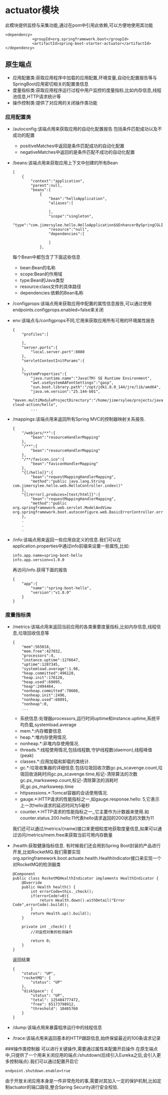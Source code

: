 # actuator模块
此模块提供监控与采集功能,通过在pom中引用此依赖,可以方便地使用其功能
```
<dependency>
            <groupId>org.springframework.boot</groupId>
            <artifactId>spring-boot-starter-actuator</artifactId>
</dependency>
```
## 原生端点
- 应用配置类:获取应用程序中加载的应用配置,环境变量,自动化配置报告等与SpringBoot应用密切相关的配置类信息
- 度量指标类:获取应用程序运行过程中用户监控的度量指标,比如内存信息,线程池信息,HTTP请求统计等
- 操作控制类:提供了对应用的关闭操作类功能

### 应用配置类
- /autoconfig:该端点用来获取应用的自动化配置报告.包括条件匹配成功以及不成功的配置
    - positiveMatches中返回是条件匹配成功的自动化配置
    - negativeMatches中返回的是条件匹配不成功的自动化配置
    
- /beans:该端点用来获取应用上下文中创建的所有Bean
    ```
    [
        {
            "context":"application",
            "parent":null,
            "beans":[
                {
                    "bean":"helloApplication",
                    "aliases":[
    
                    ],
                    "scope":"singleton",
                    "type":"com.jimersylee.hello.HelloApplication$$EnhancerBySpringCGLIB$$d3ebe421",
                    "resource":"null",
                    "dependencies":[
    
                    ]
                },
    ```
    每个Bean中都包含了下面这些信息
    - bean:Bean的名称
    - scope:Bean的作用域
    - type:Bean的Java类型
    - resource:class文件的具体路径
    - dependencies:依赖的Bean名称
    
- /configprops:该端点用来获取应用中配置的属性信息报告,可以通过使用endpoints.configprops.enabled=false来关闭

- env:该端点与/configprops不同,它用来获取应用所有可用的环境属性报告
    ```
    {
        "profiles":[
    
        ],
        "server.ports":{
            "local.server.port":8080
        },
        "servletContextInitParams":{
    
        },
        "systemProperties":{
            "java.runtime.name":"Java(TM) SE Runtime Environment",
            "awt.useSystemAAFontSettings":"gasp",
            "sun.boot.library.path":"/opt/jdk1.8.0_144/jre/lib/amd64",
            "java.vm.version":"25.144-b01",
            "maven.multiModuleProjectDirectory":"/home/jimersylee/projects/java/spring-cloud-action/hello",
            ...
    ```

- /mappings:该端点用来返回所有Spring MVC的控制器映射关系报告.
    ```
    {
        "/webjars/**":{
            "bean":"resourceHandlerMapping"
        },
        "/**":{
            "bean":"resourceHandlerMapping"
        },
        "/**/favicon.ico":{
            "bean":"faviconHandlerMapping"
        },
        "{[/hello]}":{
            "bean":"requestMappingHandlerMapping",
            "method":"public java.lang.String com.jimersylee.hello.web.HelloController.index()"
        },
        "{[/error],produces=[text/html]}":{
            "bean":"requestMappingHandlerMapping",
            "method":"public org.springframework.web.servlet.ModelAndView org.springframework.boot.autoconfigure.web.BasicErrorController.errorHtml(javax.servlet.http.HttpServletRequest,javax.servlet.http.HttpServletResponse)"
        },
        .
        .
        .
    ```
    
- /info:该端点用来返回一些应用自定义的信息.我们可以在application.properties中通过info前缀来设置一些属性,比如:
    ```
    info.app.name=spring-boot-hello
    info.app.version=v1.0.0 
    ```
    再访问/info.获得下面的报告
    ```
    {
        "app":{
            "name":"spring-boot-hello",
            "version":"v1.0.0"
        }
    }
    ```
    
    
### 度量指标类

- /metrics:该端点用来返回当前应用的各类重要度量指标,比如内存信息,线程信息,垃圾回收信息等
    ````
    {
        "mem":565018,
        "mem.free":427032,
        "processors":4,
        "instance.uptime":1276647,
        "uptime":1287345,
        "systemload.average":1.98,
        "heap.committed":496128,
        "heap.init":176128,
        "heap.used":69095,
        "heap":2494464,
        "nonheap.committed":70608,
        "nonheap.init":2496,
        "nonheap.used":68891,
        "nonheap":0,
        ...
    ````
    - 系统信息:处理器processors,运行时间uptime和instance.uptime,系统平均负载,systemload.average
    - mem.*:内存概要信息
    - heap.*:堆内存使用情况.
    - nonheap.*:非堆内存使用情况.
    - threads.*:线程使用情况,包括线程数,守护线程数(daemon),线程峰值(peak)
    - classes.*:应用加载和卸载的类统计.
    - gc.*:垃圾收集器的详细信息.包括垃圾回收次数gc.ps_scavenge.count,垃圾回收消耗时间gc.ps_scavenge.time,标记-清除算法的次数gc.ps_marksweep.count,标记-清除算法的消耗时间,gc.ps_marksweep.time
    - httpsessions.*:Tomcat容器的会话使用情况.
    - gauge.*:HTTP请求的性能指标之一,如gauge.response.hello: 5,它表示上一次hello请求的延迟时间为5毫秒
    - counter.*:HTTP请求的性能指标之一,,它主要作为计数器来使用.如counter.status.200.hello:11代表hello请求返回的200状态的次数为11
    
    我们还可以通过/metrics/{name}接口来更细粒度地获取度量信息,如果可以通过访问/metrics/mem.free来获取当前可用内存数量
    
    
- /health:获取健康指标信息.
    有时候我们还会用到Spring Boot封装的产品进行开发,比如RocketMQ.我们需要实现org.springframework.boot.actuate.health.HealthIndicator接口来实现一个对RocketMQ的检测器类
    ```
    @Component
    public class RocketMQHealthIndicator implements HealthIndicator {
        @Override
        public Health health() {
            int errorCode=this._check();
            if(errorCode!=0){
                return Health.down().withDetail("Error Code",errorCode).build();
            }
            return Health.up().build();
        }
    
        private int _check() {
            //对监控对象的检测操作
    
            return 0;
        }
    }

    ```
    返回结果
    ```
    {
        "status": "UP",
        "rocketMQ": {
            "status": "UP"
        },
        "diskSpace": {
            "status": "UP",
            "total": 125484777472,
            "free": 65173798912,
            "threshold": 10485760
        }
    }
    ```
    
- /dump:该端点用来暴露程序运行中的线程信息

- /trace:该端点用来返回基本的HTTP跟踪信息,始终保留最近的100条请求记录


###操作类控制器
可以进行关键操作,需要通过属性来配置开启操作.在原生端点中,只提供了一个用来关闭应用的端点:/shutdown(后续引入Eureka之后,会引入更多控制端点).我们可以通过配置开启它

```
endpoint.shutdown.enable=true
```
由于开放关闭应用本身是一件非常危险的事,需要对其加入一定的保护机制,比如定制actuator的端口路径,整合Spring Security进行安全校验.
